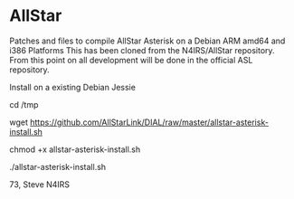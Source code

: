 # AllStar
Patches and files to compile AllStar Asterisk on a Debian ARM amd64 and i386 Platforms
This has been cloned from the N4IRS/AllStar repository. From this point on all
development will be done in the official ASL repository.

Install on a existing Debian Jessie

cd /tmp

wget https://github.com/AllStarLink/DIAL/raw/master/allstar-asterisk-install.sh

chmod +x allstar-asterisk-install.sh

./allstar-asterisk-install.sh

73, Steve N4IRS
